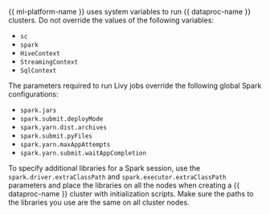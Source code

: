 {{ ml-platform-name }} uses system variables to run {{ dataproc-name }} clusters. Do not override the values of the following variables:
* `sc`
* `spark`
* `HiveContext`
* `StreamingContext`
* `SqlContext`

The parameters required to run Livy jobs override the following global Spark configurations:
* `spark.jars`
* `spark.submit.deployMode`
* `spark.yarn.dist.archives`
* `spark.submit.pyFiles`
* `spark.yarn.maxAppAttempts`
* `spark.yarn.submit.waitAppCompletion`

To specify additional libraries for a Spark session, use the `spark.driver.extraClassPath` and `spark.executor.extraClassPath` parameters and place the libraries on all the nodes when creating a {{ dataproc-name }} cluster with initialization scripts. Make sure the paths to the libraries you use are the same on all cluster nodes.